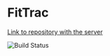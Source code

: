 # FitTrac
[Link to repository with the server](https://github.com/avicuna/p2-server " Server Repository")

![Build Status](https://codebuild.us-west-2.amazonaws.com/badges?uuid=eyJlbmNyeXB0ZWREYXRhIjoia0FVc0Y5WGtDblhhTTdzcWE3cTlkV3YrMFNzMTJQTE1aWjUxYW1ibnAyOVRNTEdCcDVlMldyMEFYQnVxL21ockJqMFFwZ0FTait6cDRkaHV0Y21tbHdNPSIsIml2UGFyYW1ldGVyU3BlYyI6Im5JbWR4SlFGMUxDbHdqM2YiLCJtYXRlcmlhbFNldFNlcmlhbCI6MX0%3D&branch=master)
